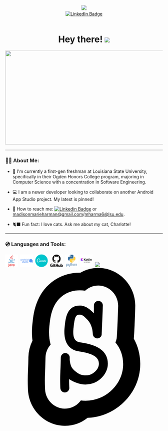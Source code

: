 <div id="header" align="center">
  <img src="https://media.giphy.com/media/LHZyixOnHwDDy/giphy.gif" width="200"/>
</div>

<div id="badges" align="center">
  <a href="https://www.linkedin.com/in/madison-harman-290242289">
    <img src="https://img.shields.io/badge/LinkedIn-blue?style=for-the-badge&logo=linkedin&logoColor=white" alt="LinkedIn Badge"/>
  </a>
</div>

<div align="center">
<img src="https://komarev.com/ghpvc/?username=MadisonHarman&style=flat-square&color=blue" alt=""/>
</div>

<h1 align="center">
  Hey there!
  <img src="https://media.giphy.com/media/hvRJCLFzcasrR4ia7z/giphy.gif" width="30px" />
</h1>

<div align="center">
  <img src="https://media.giphy.com/media/3o7qE1TfOPGlb5M5hu/giphy.gif?cid=ecf05e47simnz32rg4hqyx6wqihxxc472oucis04sf0v32lm&ep=v1_gifs_search&rid=giphy.gif&ct=g" width="600" height="300"/>
</div>

---
### 👩‍💻 About Me:
- :telescope: I'm currently a first-gen freshman at Louisiana State University, specifically in their Ogden Honors College program, majoring in Computer Science with a concentration in Software Engineering.

- 💻 I am a newer developer looking to collaborate on another Android App Studio project. My latest is pinned!

- 💬 How to reach me: [![Linkedin Badge](https://img.shields.io/badge/-Madison_Harman-blue?style=flat&logo=Linkedin&logoColor=white)](https://www.linkedin.com/in/madison-harman-290242289) or madisonmarieharman@gmail.com/mharma6@lsu.edu.

- 🐈‍⬛ Fun fact: I love cats. Ask me about my cat, Charlotte!

---
### 💿 Languages and Tools:
<div>
  <img src="https://github.com/devicons/devicon/blob/master/icons/java/java-original-wordmark.svg" title="Java" alt="Java" width="40" height="40"/>&nbsp;
<img src="https://github.com/devicons/devicon/blob/master/icons/androidstudio/androidstudio-plain-wordmark.svg" title="Android App Studio" alt="Android App Studio" width="40" height="40"/>&nbsp;
  <img src="https://github.com/devicons/devicon/blob/master/icons/canva/canva-original.svg" title="Canva" alt="Canva" width="40" height="40"/>&nbsp;
   <img src="https://github.com/devicons/devicon/blob/master/icons/github/github-original-wordmark.svg" title="Github" alt="Github" width="40" height="40"/>&nbsp;
  <img src="https://github.com/devicons/devicon/blob/master/icons/python/python-original-wordmark.svg" title="Python" alt="Python" width="40" height="40"/>&nbsp;
   <img src="https://github.com/devicons/devicon/blob/master/icons/kotlin/kotlin-original-wordmark.svg" title="Kotlin" alt="Kotlin" width="40" height="40"/>&nbsp;
   <img src="<?xml version="1.0" encoding="utf-8"?><!-- Uploaded to: SVG Repo, www.svgrepo.com, Generator: SVG Repo Mixer Tools -->
<svg fill="#000000" width="800px" height="800px" viewBox="0 0 24 24" role="img" xmlns="http://www.w3.org/2000/svg"><title>Scratch icon</title><path d="M11.406 11.312c-.78-.123-1.198-.654-.99-2.295l.023-.198c.175-1.426.321-1.743.996-1.706.198.013.426.14.654.33.211.247.68.568.945 1.204.19.466.254.77.281 1.098l.042.402v-.002a.68.68 0 0 0 1.342-.007c.008-.044.176-4.365.176-4.436 0-.38-.302-.69-.68-.696a.685.685 0 0 0-.682.688c0 .009-.001.605-.014 1.206-.536-.592-1.223-1.123-1.994-1.17-2.058-.11-2.283 1.811-2.419 2.918l-.02.196c-.278 2.189.441 3.569 2.13 3.837 1.838.293 3.063.72 3.074 1.868.007.446-.224.903-.627 1.254a2.163 2.163 0 0 1-1.749.507 3.233 3.233 0 0 1-.539-.141c-.24-.136-.847-.51-1.154-.942-.26-.364-.35-.937-.378-1.3.004-.163.005-.27.005-.283a.69.69 0 0 0-.669-.703.689.689 0 0 0-.696.682c0 .013-.017 1.367-.066 2.183-.07 1.313 0 2.426 0 2.474.028.382.35.67.727.644a.681.681 0 0 0 .635-.733c0-.006-.033-.545-.029-1.29a5.21 5.21 0 0 0 1.938.773 3.451 3.451 0 0 0 2.856-.82c.713-.619 1.122-1.464 1.11-2.32-.024-2.555-2.865-3.004-4.228-3.222M14.174 0a5.51 5.51 0 0 0-2.724.723h-.112c-2.637 0-4.937 1.392-6.15 3.728-.728 1.393-.9 2.75-.999 3.579-.012.089-.018.17-.028.262-.12.974-.123 1.904-.01 2.772a5.824 5.824 0 0 0-.625 2.529v.016a58.919 58.919 0 0 1-.057 1.95 29.72 29.72 0 0 0-.008 2.94l.013.209C3.698 21.676 6.159 24 9.083 24a5.516 5.516 0 0 0 3.463-1.21 8.357 8.357 0 0 0 5.195-2.08c1.826-1.587 2.859-3.845 2.83-6.19-.013-1.362-.346-2.638-.978-3.763.117-1.273.221-4.996.221-5.03 0-3.103-2.484-5.67-5.539-5.727zm.056 2.675c1.642.03 2.978 1.412 2.978 3.081 0 .038-.145 4.497-.215 4.883a3.152 3.152 0 0 1-.203.69c.756.89 1.165 2 1.175 3.256.021 1.555-.681 3.076-1.926 4.16a5.763 5.763 0 0 1-3.8 1.444 5.986 5.986 0 0 1-.718-.048 3.386 3.386 0 0 1-.172.215 2.97 2.97 0 0 1-2.264 1.038c-1.573 0-2.897-1.255-3.013-2.856l-.008-.122a27.366 27.366 0 0 1 .005-2.662c.039-.679.06-1.831.062-2.08a3.124 3.124 0 0 1 .783-2.025c-.237-.835-.312-1.836-.167-3.02l.024-.212c.083-.695.208-1.72.72-2.7.765-1.473 2.168-2.318 3.848-2.318a4.568 4.568 0 0 1 .824.07c.546-.5 1.27-.81 2.067-.794Z/></svg>![scratch-svgrepo-com](https://github.com/MadisonHarman/MadisonHarman/assets/146497226/16b01d5d-4e14-489d-8c44-0ca6b7c29c94)" title="Scratch" alt="Scratch" width="40" height="40"/>&nbsp;
</div>
